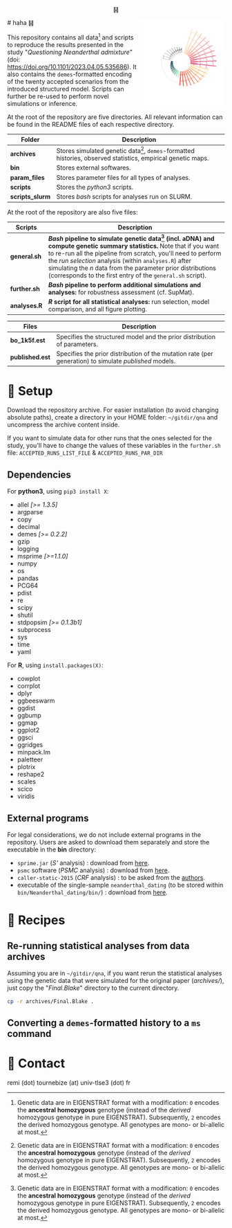 <p align="center">䷎</p>
# haha &#19918; <img align="right" width="200" src="https://github.com/sunyatin/qna/blob/main/archives/model.png">

This repository contains all data[^1] and scripts to reproduce the results presented in the study "*Questioning Neanderthal admixture*" (doi: https://doi.org/10.1101/2023.04.05.535686). It also contains the `demes`-formatted encoding of the twenty accepted scenarios from the introduced structured model. Scripts can further be re-used to perform novel simulations or inference.

At the root of the repository are five directories. All relevant information can be found in the README files of each respective directory.

| Folder         | Description                                 |
|----------------|----------------------------------------------|
| **archives**       | Stores simulated genetic data[^1], `demes`-formatted histories, observed statistics, empirical genetic maps.   |
| **bin**            | Stores external softwares.          |
| **param_files**    | Stores parameter files for all types of analyses.     |
| **scripts**        | Stores the *python3* scripts.    |
| **scripts_slurm**  | Stores *bash* scripts for analyses run on SLURM. |


At the root of the repository are also five files:

| Scripts         | Description                                 |
|----------------|----------------------------------------------|
| **general.sh** |  ***Bash* pipeline to simulate genetic data[^1] (incl. aDNA) and compute genetic summary statistics.** Note that if you want to re-run all the pipeline from scratch, you'll need to perform the *run selection* analysis (within `analyses.R`) after simulating the *n* data from the  parameter prior distributions (corresponds to the first entry of the `general.sh`  script). |
| **further.sh** | ***Bash* pipeline to perform additional simulations and analyses:** for robustness assessment (cf. SupMat). |
| **analyses.R** | ***R* script for all statistical analyses:** run selection, model comparison, and all figure plotting. |

| Files         | Description                                 |
|----------------|----------------------------------------------|
| **bo_1k5f.est** | Specifies the structured model and the prior distribution of parameters. |
| **published.est** | Specifies the prior distribution of the mutation rate (per generation) to simulate *published* models. |

# :large_blue_diamond: Setup

Download the repository archive. For easier installation (to avoid changing absolute paths), create a directory in your HOME folder: `~/gitdir/qna` and uncompress the archive content inside.

If you want to simulate data for other runs that the ones selected for the study, you'll have to change the values of these variables in the `further.sh` file: `ACCEPTED_RUNS_LIST_FILE` & `ACCEPTED_RUNS_PAR_DIR`

## Dependencies

For **python3**, using `pip3 install X`:
- allel *[>= 1.3.5]*
- argparse
- copy
- decimal
- demes *[>= 0.2.2]*
- gzip
- logging
- msprime *[>=1.1.0]*
- numpy
- os
- pandas
- PCG64
- pdist
- re
- scipy
- shutil
- stdpopsim *[>= 0.1.3b1]*
- subprocess
- sys
- time
- yaml

For **R**, using `install.packages(X)`:
- cowplot
- corrplot
- dplyr
- ggbeeswarm
- ggdist
- ggbump
- ggmap
- ggplot2
- ggsci
- ggridges
- minpack.lm
- paletteer
- plotrix
- reshape2
- scales
- scico
- viridis

## External programs

For legal considerations, we do not include external programs in the repository. Users are asked to download them separately and store the executable in the **bin** directory:

- `sprime.jar` (*S'* analysis) : download from [here](https://faculty.washington.edu/browning/sprime.jar).
- `psmc` software (*PSMC* analysis) : download from [here](https://github.com/lh3/psmc).
- `caller-static-2015` (*CRF* analysis) : to be asked from the [authors](https://doi.org/10.1038/nature12961).
- executable of the single-sample `neanderthal_dating` (to be stored within `bin/Neanderthal_dating/bin/`) : download from [here](https://github.com/priyamoorjani/Neanderthal_dating).

# :large_blue_diamond: Recipes

## Re-running statistical analyses from data archives

Assuming you are in `~/gitdir/qna`, if you want rerun the statistical analyses using the genetic data that were simulated for the original paper (*archives/*), just copy the "*Final.Blake*" directory to the current directory.

```bash
cp -r archives/Final.Blake .
```
## Converting a `demes`-formatted history to a `ms` command

# :large_blue_diamond: Contact

remi (dot) tournebize (at) univ-tlse3 (dot) fr


[^1]: Genetic data are in EIGENSTRAT format with a modification: `0` encodes the **ancestral homozygous** genotype (instead of the *derived* homozygous genotype in pure EIGENSTRAT). Subsequently, `2` encodes the derived homozygous genotype. All genotypes are mono- or bi-allelic at most.
